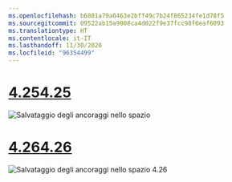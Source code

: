 ```yaml
---
ms.openlocfilehash: b6881a79a0463e2bff49c7b24f865234fe1d78f5
ms.sourcegitcommit: 09522ab15a9008ca4d022f9e37fcc98f6eaf6093
ms.translationtype: HT
ms.contentlocale: it-IT
ms.lasthandoff: 11/30/2020
ms.locfileid: "96354499"
---
```

# <a name="425"></a>[<span data-ttu-id="512a4-101">4.25</span><span class="sxs-lookup"><span data-stu-id="512a4-101">4.25</span></span>](#tab/425)

![Salvataggio degli ancoraggi nello spazio](../images/unreal-spatialanchors-save.PNG)

# <a name="426"></a>[<span data-ttu-id="512a4-103">4.26</span><span class="sxs-lookup"><span data-stu-id="512a4-103">4.26</span></span>](#tab/426)

![Salvataggio degli ancoraggi nello spazio 4.26](../images/local-spatial-anchors-img-02.png)